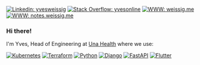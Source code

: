 [![Linkedin: yvesweissig](https://img.shields.io/badge/-yvesweissig-blue?style=flat-square&logo=Linkedin&logoColor=white&link=https://www.linkedin.com/in/yvesweissig/)](https://www.linkedin.com/in/yvesweissig/)
[![Stack Overflow: yvesonline](https://img.shields.io/badge/-yvesonline-F58025?style=flat-square&logo=StackOverflow&logoColor=white&link=https://stackoverflow.com/users/1278518/yvesonline)](https://stackoverflow.com/users/1278518/yvesonline)
[![WWW: weissig.me](https://img.shields.io/badge/-weissig.me-purple?style=flat-square&link=https://weissig.me)](https://weissig.me)
[![WWW: notes.weissig.me](https://img.shields.io/badge/-notes.weissig.me-yellow?style=flat-square&link=https://notes.weissig.me)](https://notes.weissig.me)

### Hi there!

I'm Yves, Head of Engineering at [Una Health](http://unahealth.io/) where we use:

[![Kubernetes](https://img.shields.io/badge/-Kubernetes-326CE5?logo=kubernetes&logoColor=white&style=flat-square&link=https://kubernetes.io/)](https://kubernetes.io/)
[![Terraform](https://img.shields.io/badge/-Terraform-7B42BC?logo=terraform&logoColor=white&style=flat-square&link=https://www.terraform.io/)](https://www.terraform.io/)
[![Python](https://img.shields.io/badge/-Python-3776AB?logo=python&logoColor=white&style=flat-square&link=https://www.python.org/)](https://www.python.org/)
[![Django](https://img.shields.io/badge/-Django-092E20?logo=django&logoColor=white&style=flat-square&link=https://www.djangoproject.com/)](https://www.djangoproject.com/)
[![FastAPI](https://img.shields.io/badge/-FastAPI-009688?logo=fastapi&logoColor=white&style=flat-square&link=https://fastapi.tiangolo.com/)](https://fastapi.tiangolo.com/)
[![Flutter](https://img.shields.io/badge/-Flutter-02569B?logo=flutter&logoColor=white&style=flat-square&link=https://flutter.dev/)](https://flutter.dev/)
